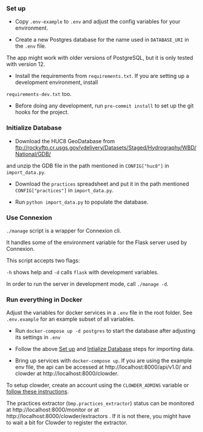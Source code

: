 
### Set up



- Copy `.env-example` to `.env` and adjust the config variables for your environment.

- Create a new Postgres database for the name used in `DATABASE_URI` in the `.env` file.

The app might work with older versions of PostgreSQL, but it is only tested with version 12.

- Install the requirements from `requirements.txt`. If you are setting up a development environment, install

`requirements-dev.txt` too.

- Before doing any development, run `pre-commit install` to set up the git hooks for the project.



### Initialize Database



- Download the HUC8 GeoDatabase from ftp://rockyftp.cr.usgs.gov/vdelivery/Datasets/Staged/Hydrography/WBD/National/GDB/

and unzip the GDB file in the path mentioned in `CONFIG["huc8"]` in `import_data.py`.

- Download the `practices` spreadsheet and put it in the path mentioned `CONFIG["practices"]` in `import_data.py`.

- Run `python import_data.py` to populate the database.



### Use Connexion


`./manage` script is a wrapper for Connexion cli.

It handles some of the environment variable for the Flask server used by Connexion.

This script accepts two flags:

`-h` shows help and `-d` calls `flask` with development variables.

In order to run the server in development mode, call `./manage -d`.


### Run everything in Docker

Adjust the variables for docker services in a `.env` file in the root folder. See `.env.example` for an example subset of all variables.

- Run `docker-compose up -d postgres`  to start the database after adjusting its settings in `.env`
- Follow the above [Set up](#set-up) and [Intialize Database](#initialize-database) steps for importing data.

- Bring up services with `docker-compose up`. If you are using the example env file, the api can be accessed at http://localhost:8000/api/v1.0/ and clowder at http://localhost:8000/clowder.

To setup clowder, create an account using the `CLOWDER_ADMINS` variable or [follow these instructions](https://github.com/clowder-framework/clowder#initializing-clowder).

The practices extractor  (`bmp.practices_extractor`) status can be monitored at http://localhost:8000/monitor or at http://localhost:8000/clowder/extractors . If it is not there, you might have to wait a bit for Clowder to register the extractor.
